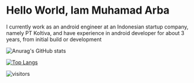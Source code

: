 # Hello World, Iam Muhamad Arba

I currently work as an android engineer at an Indonesian startup company, namely PT Koltiva, and have experience in android developer for about 3 years,
from initial build or development

![Anurag's GitHub stats](https://github-readme-stats.vercel.app/api?username=arbaelbarca&show_icons=true)

<!-- ![Anurag's GitHub stats](https://github-readme-stats.vercel.app/api?username=arbaelbarca&show_icons=true&theme=radical)
 -->
<!-- [![Top Langs](https://github-readme-stats.vercel.app/api/top-langs/?username=arbaelbarca)](https://github.com/anuraghazra/github-readme-stats) -->

[![Top Langs](https://github-readme-stats.vercel.app/api/top-langs/?username=arbaelbarca&layout=compact)](https://github.com/anuraghazra/github-readme-stats)



![visitors](https://visitor-badge.glitch.me/badge?page_id=page.id)


